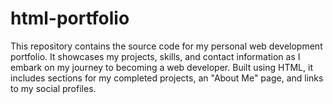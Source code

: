 # html-portfolio
This repository contains the source code for my personal web development portfolio. It showcases my projects, skills, and contact information as I embark on my journey to becoming a web developer. Built using HTML, it includes sections for my completed projects, an "About Me" page, and links to my social profiles.
